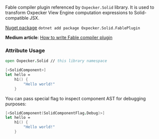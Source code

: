 Fable compiler plugin referenced by `Oxpecker.Solid` library. It is used to transform Oxpecker View Engine computation expressions to Solid-compatible JSX.

[Nuget package](https://www.nuget.org/packages/Oxpecker.Solid.FablePlugin) `dotnet add package Oxpecker.Solid.FablePlugin`

**Medium article**: [How to write Fable compiler plugin](https://medium.com/@lanayx/how-to-write-fable-compiler-plugin-79fa0ee6c4c2)

### Attribute Usage

```fsharp
open Oxpecker.Solid // this library namespace

[<SolidComponent>]
let hello =
    h1() {
        "Hello world!"
    }
```
You can pass special flag to inspect component AST for debugging purposes:

```fsharp
[<SolidComponent(SolidComponentFlag.Debug)>]
let hello =
    h1() {
        "Hello world!"
    }
```
